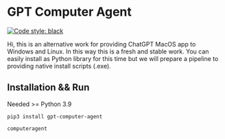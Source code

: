 # GPT Computer Agent

[![Code style: black](https://img.shields.io/badge/code%20style-black-000000.svg)](https://github.com/khulnasoft/gpt-computer-agent)

Hi, this is an alternative work for providing ChatGPT MacOS app to Windows and Linux. In this way this is a fresh and stable work. You can easily install as Python library for this time but we will prepare a pipeline to providing native install scripts (.exe).

## Installation && Run
Needed >= Python 3.9
```console
pip3 install gpt-computer-agent
```

```console
computeragent
```
